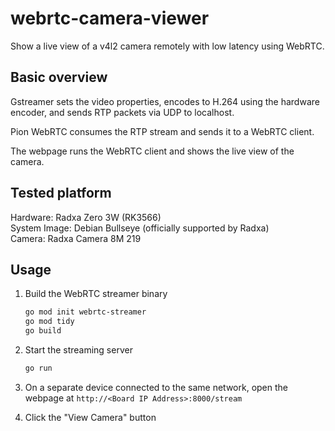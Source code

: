 # webrtc-camera-viewer

Show a live view of a v4l2 camera remotely with low latency using WebRTC.

## Basic overview

Gstreamer sets the video properties, encodes to H.264 using the hardware encoder, and sends RTP packets via UDP to localhost.

Pion WebRTC consumes the RTP stream and sends it to a WebRTC client.

The webpage runs the WebRTC client and shows the live view of the camera.

## Tested platform

Hardware: Radxa Zero 3W (RK3566)\
System Image: Debian Bullseye (officially supported by Radxa)\
Camera: Radxa Camera 8M 219

## Usage

1. Build the WebRTC streamer binary

    ```sh
    go mod init webrtc-streamer
    go mod tidy
    go build
    ```

2. Start the streaming server

    ```sh
    go run
    ```

3. On a separate device connected to the same network, open the webpage at `http://<Board IP Address>:8000/stream`
4. Click the "View Camera" button
